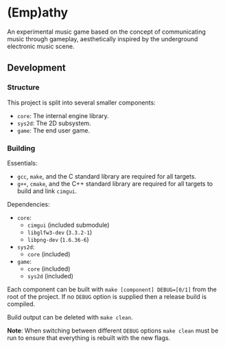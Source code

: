 # (Emp)athy

An experimental music game based on the concept of communicating music through gameplay, aesthetically inspired by the underground electronic music scene.

## Development

### Structure

This project is split into several smaller components:

 - `core`: The internal engine library.
 - `sys2d`: The 2D subsystem.
 - `game`: The end user game.

### Building

Essentials:
 - `gcc`, `make`, and the C standard library are required for all targets.
 - `g++`, `cmake`, and the C++ standard library are required for all targets to build and link `cimgui`.

Dependencies:
 - `core`:
    - `cimgui` (included submodule)
    - `libglfw3-dev` (`3.3.2-1`)
    - `libpng-dev` (`1.6.36-6`)
 - `sys2d`:
    - `core` (included)
 - `game`:
    - `core` (included)
    - `sys2d` (included)

Each component can be built with `make [component] DEBUG=[0/1]` from the root of the project.
If no `DEBUG` option is supplied then a release build is compiled.

Build output can be deleted with `make clean`.

**Note**: When switching between different `DEBUG` options `make clean` must be run to ensure that everything is rebuilt with the new flags.
